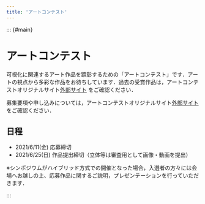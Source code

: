 ```yaml
---
title: 'アートコンテスト'
---
```


::: {#main}

# アートコンテスト

可視化に関連するアート作品を顕彰するための「アートコンテスト」です．アートの視点から多彩な作品をお待ちしています．過去の受賞作品は，アートコンテストオリジナルサイト[外部サイト](https://www.facebook.com/Art-Award-of-VSJ-Symposium-254472111365506/) をご確認ください．

募集要項や申し込みについては，アートコンテストオリジナルサイト[外部サイト](https://www.facebook.com/Art-Award-of-VSJ-Symposium-254472111365506/)をご確認ください．

## 日程
- 2021/6/11(金) 応募締切
- 2021/6/25(日) 作品提出締切（立体等は審査用として画像・動画を提出）

※シンポジウムがハイブリッド方式での開催となった場合，入選者の方々には会場へお越しの上、応募作品に関するご説明，プレゼンテーションを行っていただきます．

:::
